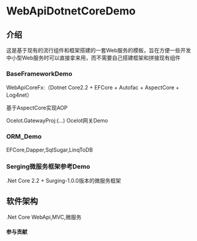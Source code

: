 # WebApiDotnetCoreDemo

## 介绍
这是基于现有的流行组件和框架搭建的一套Web服务的模板，旨在方便一些开发中小型Web服务时可以直接拿来用，而不需要自己搭建框架和拼接现有组件

### BaseFrameworkDemo
WebApiCoreFx:（Dotnet Core2.2 + EFCore + Autofac + AspectCore + Log4net）

基于AspectCore实现AOP

Ocelot.GatewayProj:(...)
Ocelot网关Demo

### ORM_Demo
EFCore,Dapper,SqlSugar,LinqToDB

### Serging微服务框架参考Demo
.Net Core 2.2 + Surging-1.0.0版本的微服务框架

## 软件架构
.Net Core WebApi,MVC,微服务

#### 参与贡献
